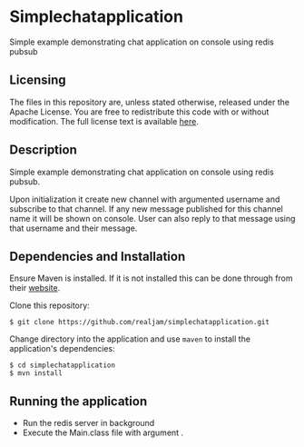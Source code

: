 # Simplechatapplication
Simple example demonstrating chat application on console using redis pubsub


## Licensing

The files in this repository are, unless stated otherwise, released under the Apache License. You are free to redistribute this code with or without modification. The full license text is available [here](http://www.apache.org/licenses/LICENSE-2.0).


## Description

Simple example demonstrating chat application on console using redis pubsub.

Upon initialization it create new channel with argumented username and subscribe to that channel. If any new message published for this channel name it will be shown on console.
User can also reply to that message using that username and their message.


## Dependencies and Installation

Ensure Maven is installed. If it is not installed this can be done through from their [website](https://maven.apache.org/).

Clone this repository:
```term
$ git clone https://github.com/realjam/simplechatapplication.git
```

Change directory into the application and use `maven` to install the application's dependencies:
```term
$ cd simplechatapplication
$ mvn install
```

## Running the application

* Run the redis server in background
* Execute the Main.class file with argument <username>.